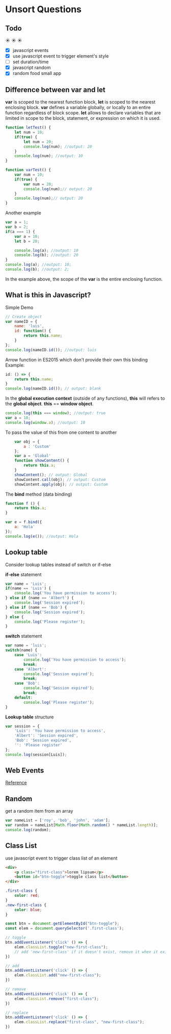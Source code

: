# Unsort Questions #

## Todo ##
:sunny: :sunny: :sunny:

- [x] javascript events
- [x] use javascript event to trigger element's style
- [ ] set duration/time 
- [x] javascript random
- [x] random food small app

## Difference between **var** and **let** ##

**var** is scoped to the nearest function block, **let** is scoped to the nearest enclosing block.
**var** defines a variable globally, or locally to an entire function regardless of block scope. **let** allows to declare variables that are limited in scope to the block, statement, or expression on which it is used.

```javascript
function letTest() {
    let num = 10;
    if(true) {
        let num = 20;
        console.log(num); //output: 20   
    }
    console.log(num); //output: 10
}
```
```javascript
function varTest() {
    var num = 10;
    if(true) {
        var num = 20;
        console.log(num);// output: 20
    }
    console.log(num);// output: 20
}
```
Another example
```javascript
var a = 1;
var b = 2;
if(a === 1) {
    var a = 10;
    let b = 20;

    console.log(a); //output: 10
    console.log(b); //output: 20
}
console.log(a); //output: 10;
console.log(b); //output: 2;
```
In the example above, the scope of the **var** is the entire enclosing function.

## What is **this** in Javascript? ##

Simple Demo
```javascript
// Create object
var nameID = {
    name: 'luis',
    id: function() {
        return this.name;
    }
};
console.log(nameID.id()); //output: luis
```
Arrow function in ES2015 which don't provide their own this binding
Example:
```javascript
id: () => {
    return this.name;
}
console.log(nameID.id()); // output: blank
```
In the **global execution context** (outside of any functions), **this** will refers to the **global object**. **this** == **window object**.

```javascript
console.log(this === window); //output: true
var a = 10;
console.log(window.a); //output: 10
```
To pass the value of this from one content to another
```javascript
    var obj = {
        a : 'Custom'
    };
    var a = 'Global'
    function showContent() {
        return this.a;
    }
    showContent(); // output: Global
    showContent.call(obj); // output: Custom
    showContent.apply(obj); // output: Custom
```
The **bind** method (data binding)
```javascript
function f () {
    return this.a;
}

var e = f.bind({
    a: 'Hola'
});
console.log(e()); //output: Hola
```
## Lookup table ##

Consider lookup tables instead of switch or if-else

**if-else** statement
```javascript
var name = 'Luis';
if(name == 'Luis') {
    console.log('You have permission to access');
} else if (name == 'Albert') {
    console.log('Session expired');
} else if (name == 'Bob') {
    console.log('Session expired');
} else {
    console.log('Please register');
}
```
**switch** statement
```javascript
var name = 'luis';
switch(name) {
    case 'Luis':
        console.log('You have permission to access');
        break;
    case 'Albert':
        console.log('Session expired');
        break;
    case 'Bob':
        console.log('Session expired');
        break;
    default:
        console.log('Please register');
}
```
**Lookup table** structure
```javascript
var session = {
    'Luis': 'You have permission to access',
    'Albert': 'Session expired',
    'Bob': 'Session expired',
    '': 'Please register'
};
console.log(session[Luis]);
```

## Web Events ##

[Reference](https://developer.mozilla.org/en-US/docs/Web/Events)

## Random ##

get a random item from an array
```javascript
var nameList = ['roy', 'bob', 'john', 'adam'];
var random = nameList[Math.floor(Math.random() * nameList.length)];
console.log(random);
```

## Class List ##

use javascript event to trigger class list of an element
```html
<div>
    <p class="first-class">lorem lipsum</p>
    <button id="btn-toggle">toggle class list</button>
</div>
```
```css
.first-class {
    color: red;
}
.new-first-class {
    color: blue;
}
```
```javascript
const btn = document.getElementById("btn-toggle");
const elem = document.querySelector('.first-class');

// toggle 
btn.addEventListener('click' () => {
    elem.classList.toggle("new-first-class");
    // add 'new-first-class' if it doesn't exist, remove it when it exist
})

// add
btn.addEventListener('click' () => {
    elem.classList.add("new-first-class");
})

// remove
btn.addEventListener('click' () => {
    elem.classList.remove("first-class");
})

// replace
btn.addEventListener('click' () => {
    elem.classList.replace("first-class", "new-first-class");
})
```